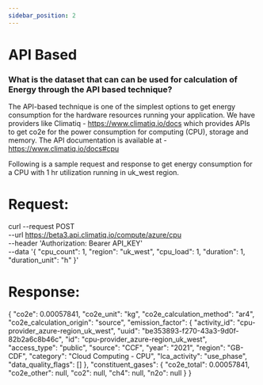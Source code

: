 ```yaml
---
sidebar_position: 2
---
```



# API Based


### What is the dataset that can can be used for calculation of Energy through the API based technique?

 The API-based technique is one of the simplest options to get energy consumption for the hardware resources running your application. We have providers like Climatiq - https://www.climatiq.io/docs
 which provides APIs to get co2e for the power consumption for computing (CPU), storage and memory.
 The API documentation is available at - https://www.climatiq.io/docs#cpu

 Following is a sample request and response to get energy consumption for a CPU with 1 hr utilization
 running in  uk_west region.

# Request:
 curl --request POST \
--url https://beta3.api.climatiq.io/compute/azure/cpu \
--header 'Authorization: Bearer API_KEY' \
--data '{
    "cpu_count": 1,
    "region": "uk_west",
    "cpu_load": 1,
    "duration": 1,
    "duration_unit": "h"
}'

# Response:
{
    "co2e": 0.00057841,
    "co2e_unit": "kg",
    "co2e_calculation_method": "ar4",
    "co2e_calculation_origin": "source",
    "emission_factor": {
        "activity_id": "cpu-provider_azure-region_uk_west",
        "uuid": "be353893-f270-43a3-9d0f-82b2a6c8b46c",
        "id": "cpu-provider_azure-region_uk_west",
        "access_type": "public",
        "source": "CCF",
        "year": "2021",
        "region": "GB-CDF",
        "category": "Cloud Computing - CPU",
        "lca_activity": "use_phase",
        "data_quality_flags": []
    },
    "constituent_gases": {
        "co2e_total": 0.00057841,
        "co2e_other": null,
        "co2": null,
        "ch4": null,
        "n2o": null
    }
}
